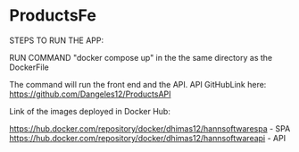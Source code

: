 # ProductsFe

STEPS TO RUN THE APP:

RUN COMMAND "docker compose up" in the the same directory as the DockerFile

The command will run the front end and the API. API GitHubLink here: https://github.com/Dangeles12/ProductsAPI

Link of the images deployed in Docker Hub: 

https://hub.docker.com/repository/docker/dhimas12/hannsoftwarespa - SPA
https://hub.docker.com/repository/docker/dhimas12/hannsoftwareapi - API


